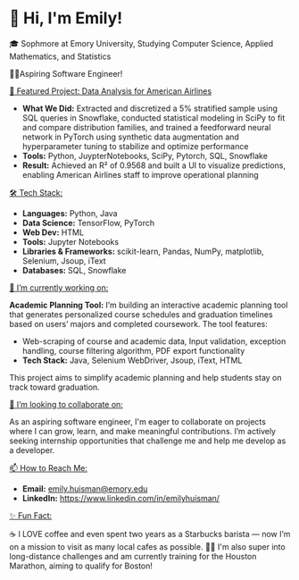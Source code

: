 # 👋 Hi, I'm Emily!
🎓 Sophmore at Emory University, Studying Computer Science, Applied Mathematics, and Statistics

👩‍💻Aspiring Software Engineer!

<ins>🎯 Featured Project: Data Analysis for American Airlines</ins>
- **What We Did:** Extracted and discretized a 5% stratified sample using SQL queries in Snowflake, conducted statistical modeling in SciPy to fit and compare distribution families, and trained a feedforward neural network in PyTorch using synthetic data augmentation and hyperparameter tuning to stabilize and optimize performance
- **Tools:** Python, JuypterNotebooks, SciPy, Pytorch, SQL, Snowflake
- **Result:** Achieved an R² of 0.9568 and built a UI to visualize predictions, enabling American Airlines staff to improve operational planning

<ins>🛠 Tech Stack:</ins>
- **Languages:** Python, Java
- **Data Science:** TensorFlow, PyTorch
- **Web Dev:** HTML
- **Tools:** Jupyter Notebooks
- **Libraries & Frameworks:**  scikit-learn, Pandas, NumPy, matplotlib, Selenium, Jsoup, iText
- **Databases:** SQL, Snowflake

<ins>🔭 I’m currently working on:</ins>

**Academic Planning Tool:** I’m building an interactive academic planning tool that generates personalized course schedules and graduation timelines based on users’ majors and completed coursework. The tool features:
- Web-scraping of course and academic data, Input validation, exception handling, course filtering algorithm, PDF export functionality
- **Tech Stack:** Java, Selenium WebDriver, Jsoup, iText, HTML

This project aims to simplify academic planning and help students stay on track toward graduation.

<ins>👯 I’m looking to collaborate on:</ins>

As an aspiring software engineer, I'm eager to collaborate on projects where I can grow, learn, and make meaningful contributions. I’m actively seeking internship opportunities that challenge me and help me develop as a developer. 

<ins>📫 How to Reach Me:</ins>
- **Email:** emily.huisman@emory.edu
- **LinkedIn:** https://www.linkedin.com/in/emilyhuisman/

<ins>✨ Fun Fact:</ins>

☕ I LOVE coffee and even spent two years as a Starbucks barista — now I’m on a mission to visit as many local cafes as possible. 🏃‍♀️ I'm also super into long-distance challenges and am currently training for the Houston Marathon, aiming to qualify for Boston!

